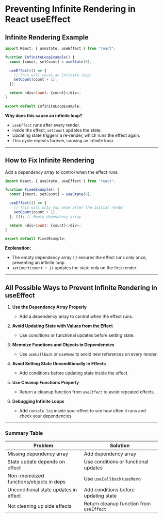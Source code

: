 # Preventing Infinite Rendering in React useEffect

## Infinite Rendering Example

```javascript
import React, { useState, useEffect } from "react";

function InfiniteLoopExample() {
  const [count, setCount] = useState(0);

  useEffect(() => {
    // This will cause an infinite loop!
    setCount(count + 1);
  });

  return <div>Count: {count}</div>;
}

export default InfiniteLoopExample;
```

**Why does this cause an infinite loop?**
- `useEffect` runs after every render.
- Inside the effect, `setCount` updates the state.
- Updating state triggers a re-render, which runs the effect again.
- This cycle repeats forever, causing an infinite loop.

---

## How to Fix Infinite Rendering

Add a dependency array to control when the effect runs:

```javascript
import React, { useState, useEffect } from "react";

function FixedExample() {
  const [count, setCount] = useState(0);

  useEffect(() => {
    // This will only run once after the initial render
    setCount(count + 1);
  }, []); // Empty dependency array

  return <div>Count: {count}</div>;
}

export default FixedExample;
```

**Explanation:**
- The empty dependency array `[]` ensures the effect runs only once, preventing an infinite loop.
- `setCount(count + 1)` updates the state only on the first render.

---

## All Possible Ways to Prevent Infinite Rendering in useEffect

1. **Use the Dependency Array Properly**
   - Add a dependency array to control when the effect runs.

2. **Avoid Updating State with Values from the Effect**
   - Use conditions or functional updates before setting state.

3. **Memoize Functions and Objects in Dependencies**
   - Use `useCallback` or `useMemo` to avoid new references on every render.

4. **Avoid Setting State Unconditionally in Effects**
   - Add conditions before updating state inside the effect.

5. **Use Cleanup Functions Properly**
   - Return a cleanup function from `useEffect` to avoid repeated effects.

6. **Debugging Infinite Loops**
   - Add `console.log` inside your effect to see how often it runs and check your dependencies.

---

### Summary Table

| Problem                                | Solution                                 |
| -------------------------------------- | ---------------------------------------- |
| Missing dependency array               | Add dependency array                     |
| State update depends on effect         | Use conditions or functional updates     |
| Non-memoized functions/objects in deps | Use `useCallback`/`useMemo`              |
| Unconditional state updates in effect  | Add conditions before updating state     |
| Not cleaning up side effects           | Return cleanup function from `useEffect` |
